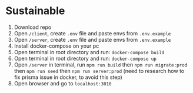 # Sustainable

1) Download repo
2) Open `/client`, create `.env` file and paste envs from `.env.example`
3) Open `/server`, create `.env` file and paste envs from `.env.example`
4) Install docker-compose on your pc
5) Open terminal in root directory and run: `docker-compose build`
6) Open terminal in root directory and run: `docker-compose up`
7) Open `/server` in terminal, run `npm run build` then `npm run migrate:prod` then `npm run seed` then `npm run server:prod` (need to research how to fix prisma issue in docker, to avoid this step)
8) Open browser and go to `localhost:3010`
